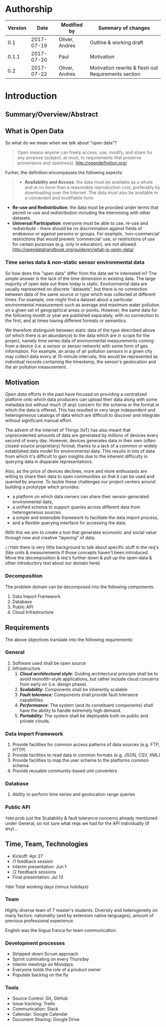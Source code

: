 # Authorship

|Version|Date|Modified by|Summary of changes|
|-------|----|-----------|------------------|
|  0.1  | 2017-07-19 | Oliver, Andres | Outline & working draft |
|  0.1.1  | 2017-07-20 | Paul | Motivation |
|  0.2 | 2017-07-22 | Oliver, Andres | Motivation rewrite & flesh out Requirements section

# Introduction

## Summary/Overview/Abstract

## What is Open Data
So what do we mean when we talk about "open data"?
> Open means anyone can freely access, use, modify, and share for any purpose (subject, at most, to requirements that preserve provenance and openness).
http://opendefinition.org/

Furher, the definition encompasses the following aspects:
> * **Availability and Access**: the data must be available as a whole and at no more than a reasonable reproduction cost, preferably by downloading over the Internet. The data must also be available in a convenient and modifiable form.
* **Re-use and Redistribution**: the data must be provided under terms that permit re-use and redistribution including the intermixing with other datasets.
* **Universal Participation**: everyone must be able to use, re-use and redistribute - there should be no discrimination against fields of endeavour or against persons or groups. For example, ‘non-commercial’ restrictions that would prevent ‘commercial’ use, or restrictions of use for certain purposes (e.g. only in education), are not allowed.
http://opendatahandbook.org/guide/en/what-is-open-data/

### Time series data & non-static sensor environmental data
So how does this "open data" differ from the data we're interested in? The simple answer is the lack of the time dimension in existing data. The large majority of open data out there today is static. Environmental data are usually represented on discrete "datasets", but there is no connection between data of the same source or type which was collected at different times. For example, one might find a dataset about a particular environmental measurement such as average and maximum water pollution on a given set of geographical areas or points. However, the same data for the following month or year are published separately, with no connection to the first, and at times having different formats or semantics.

We therefore distinguish between static data of the type described above (of which there is an abundance) to the data which are in scope for the project, namely time series data of environmental measurements coming from a device (i.e. a sensor or sensor network) with some form of geo information. For example, an array of air pollution sensors in a given city may collect data every at 15-minute intervals; this would be represented as individual records containing the timestamp, the sensor's geolocation and the air pollution measurement.


## Motivation
*Open data* efforts in the past have focused on providing a centralized platform onto which data producers can upload their data along with some metadata but without much (if any) concern for the schema or the format in which the data is offered. This has resulted in very large independent and heterogeneous catalogs of data which are difficult to discover and integrate without significant manual effort.

The advent of the Internet of Things (IoT) has also meant that unprecedented amounts of data are generated by millions of devices every second of every day. However, devices generates data in their own (often closed-source proprietary) format, thanks to a lack of a common or widely established data model for environmental data. This results in lots of data from which it's difficult to gain insights due to the inherent difficulty in querying data in disparate representations.

Also, as the price of devices declines, more and more enthusiasts are willing to share their data to open communities so that it can be used and queried by anyone. To tackle these challenges our project centers around building a prototype which provides:

* a platform on which data owners can share their sensor-generated environmental data,
* a unified schema to support queries across different data from heterogeneous sources
* a simple and extensible framework to facilitate the data import process,
* and a flexible querying interface for accessing the data.

With this we aim to create a tool that generates economic and social value through new and creative "layering" of data.

`//TODO` there is very little background to talk about specific stuff in the req's (like units & measurements if those concepts haven't been introduced. Move the decomposition & req's further down & pull up the open-data & other introductory text about our domain here)

### Decomposition
The problem domain can be decomposed into the following components:
1. Data Import Framework
1. Database
1. Public API
1. Cloud Infrastructure

## Requirements

The above objectives translate into the following requirements:

### General
1. Software used shall be open source
1.  Infrastructure
    1. ***Cloud architectural style***: Guiding architectural principle shall be to avoid monolith-style applications, but rather include cloud concerns from early on (i.e. design phase).
    1. ***Scalability***: Components shall be inherently scalable
    1. ***Fault tolerance***: Components shall provide fault tolerance capabilities
    1. ***Performance***: The system (and its constituent components) shall have the ability to handle extremely high demand.
    1. ***Portability***: The system shall be deployable both on public and private clouds.

### Data Import Framework
1. Provide facilities for common access patterns of data sources (e.g. FTP, HTTP)
1. Provide facilities to read data in common formats (e.g. JSON, CSV, XML)
1. Provide facilities to map the user schema to the platforms common schema
1. Provide reusable community-based unit converters

### Database
1. Ability to perform time series and geolocation range queries

### Public API
`TODO` prob just the Scalability & fault tolerance concerns already mentioned under General, so not sure what reqs we had for the API individually (if any)...



## Time, Team, Technologies

* Kickoff: Apr 27
* /1 feedback session
* Interim presentation: Jun 1
* /2 feedback sessions
* Final presentation: Jul 13

`TODO` Total working days (minus holidays)

### Team

Highly diverse team of 7 master's students. Diversity and heterogeneity on many factors: nationality (and by extension native languages), amount of previous professional experience.

English was the lingua franca for team communication.

### Development processes
* Stripped-down Scrum approach
* Sprint culminating on every Thursday
* Interim meetings on Mondays
* Everyone holds the role of a product owner
* Populate backlog on the fly

### Tools
* Source Control: Git, GitHub
* Issue tracking: Trello
* Communication: Slack
* Calendar: Google Calendar
* Document Sharing: Google Drive
